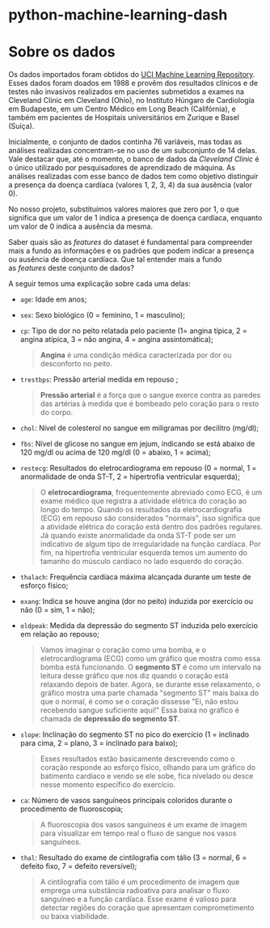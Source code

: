 # python-machine-learning-dash
 
# Sobre os dados

Os dados importados foram obtidos do [UCI Machine Learning Repository](https://archive.ics.uci.edu/dataset/45/heart+disease). Esses dados foram doados em 1988 e provêm dos resultados clínicos e de testes não invasivos realizados em pacientes submetidos a exames na Cleveland Clinic em Cleveland (Ohio), no Instituto Húngaro de Cardiologia em Budapeste, em um Centro Médico em Long Beach (Califórnia), e também em pacientes de Hospitais universitários em Zurique e Basel (Suíça).

Inicialmente, o conjunto de dados continha 76 variáveis, mas todas as análises realizadas concentram-se no uso de um subconjunto de 14 delas. Vale destacar que, até o momento, o banco de dados da _Cleveland Clinic_ é o único utilizado por pesquisadores de aprendizado de máquina. As análises realizadas com esse banco de dados tem como objetivo distinguir a presença da doença cardíaca (valores 1, 2, 3, 4) da sua ausência (valor 0).

No nosso projeto, substituímos valores maiores que zero por 1, o que significa que um valor de 1 indica a presença de doença cardíaca, enquanto um valor de 0 indica a ausência da mesma.

Saber quais são as _features_ do dataset é fundamental para compreender mais a fundo as informações e os padrões que podem indicar a presença ou ausência de doença cardíaca. Que tal entender mais a fundo as _features_ deste conjunto de dados?

A seguir temos uma explicação sobre cada uma delas:

- `age`: Idade em anos;
- `sex`: Sexo biológico (0 = feminino, 1 = masculino);
- `cp`: Tipo de dor no peito relatada pelo paciente (1= angina típica, 2 = angina atípica, 3 = não angina, 4 = angina assintomática);
    
    > **Angina** é uma condição médica caracterizada por dor ou desconforto no peito.
    
- `trestbps`: Pressão arterial medida em repouso ;
    
    > **Pressão arterial** é a força que o sangue exerce contra as paredes das artérias à medida que é bombeado pelo coração para o resto do corpo.
    
- `chol`: Nível de colesterol no sangue em miligramas por decilitro (mg/dl);
- `fbs`: Nível de glicose no sangue em jejum, indicando se está abaixo de 120 mg/dl ou acima de 120 mg/dl (0 = abaixo, 1 = acima);
- `restecg`: Resultados do eletrocardiograma em repouso (0 = normal, 1 = anormalidade de onda ST-T, 2 = hipertrofia ventricular esquerda);
    
    > O **eletrocardiograma**, frequentemente abreviado como ECG, é um exame médico que registra a atividade elétrica do coração ao longo do tempo. Quando os resultados da eletrocardiografia (ECG) em repouso são considerados "normais", isso significa que a atividade elétrica do coração está dentro dos padrões regulares. Já quando existe anormalidade da onda ST-T pode ser um indicativo de algum tipo de irregularidade na função cardíaca. Por fim, na hipertrofia ventricular esquerda temos um aumento do tamanho do músculo cardíaco no lado esquerdo do coração.
    
- `thalach`: Frequência cardíaca máxima alcançada durante um teste de esforço físico;
- `exang`: Indica se houve angina (dor no peito) induzida por exercício ou não (0 = sim, 1 = não);
- `oldpeak`: Medida da depressão do segmento ST induzida pelo exercício em relação ao repouso;
    
    > Vamos imaginar o coração como uma bomba, e o eletrocardiograma (ECG) como um gráfico que mostra como essa bomba está funcionando. O **segmento ST** é como um intervalo na leitura desse gráfico que nos diz quando o coração está relaxando depois de bater. Agora, se durante esse relaxamento, o gráfico mostra uma parte chamada "segmento ST" mais baixa do que o normal, é como se o coração dissesse "Ei, não estou recebendo sangue suficiente aqui!" Essa baixa no gráfico é chamada de **depressão do segmento ST**.
    
- `slope`: Inclinação do segmento ST no pico do exercício (1 = inclinado para cima, 2 = plano, 3 = inclinado para baixo);
    
    > Esses resultados estão basicamente descrevendo como o coração responde ao esforço físico, olhando para um gráfico do batimento cardíaco e vendo se ele sobe, fica nivelado ou desce nesse momento específico do exercício.
    
- `ca`: Número de vasos sanguíneos principais coloridos durante o procedimento de fluoroscopia;
    
    > A fluoroscopia dos vasos sanguíneos é um exame de imagem para visualizar em tempo real o fluxo de sangue nos vasos sanguíneos.
    
- `thal`: Resultado do exame de cintilografia com tálio (3 = normal, 6 = defeito fixo, 7 = defeito reversível);
    
    > A cintilografia com tálio é um procedimento de imagem que emprega uma substância radioativa para analisar o fluxo sanguíneo e a função cardíaca. Esse exame é valioso para detectar regiões do coração que apresentam comprometimento ou baixa viabilidade.
